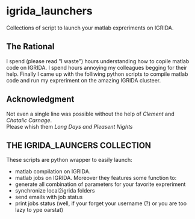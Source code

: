# igrida_launchers
Collections of script to launch your matlab expreriments on IGRIDA. 

## The Rational
I spend (please read "I waste") hours understanding how to copile matlab code on IGRIDA.
I spend hours annoying my colleagues begging for their help.
Finally I came up with the folliwing python scripts to compile matlab code and run my expreriment on the amazing IGRIDA clusteer.

## Acknowledgment
Not even a single line was possible without the help of _Clement_ and _Chatalic Carnage_.  
Please whish them _Long Days and Pleasent Nights_

## THE IGRIDA_LAUNCERS COLLECTION
These scripts are python wrapper to easily launch:
- matlab compilation on IGRIDA.
- matlab jobs on IGRIDA.
Moreover they features some function to:
- generate all combination of parameters for your favorite expreriment
- synchronize local2igrida folders 
- send emails with job status
- print jobs status (well, if your forget your username (?) or you are too lazy to ype oarstat)
